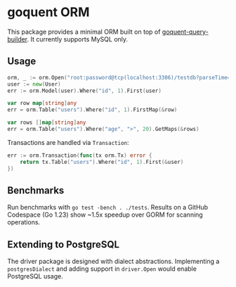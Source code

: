 # goquent ORM

This package provides a minimal ORM built on top of [goquent-query-builder](https://github.com/faciam-dev/goquent-query-builder).
It currently supports MySQL only.

## Usage
```go
orm, _ := orm.Open("root:password@tcp(localhost:3306)/testdb?parseTime=true")
user := new(User)
err := orm.Model(user).Where("id", 1).First(user)

var row map[string]any
err = orm.Table("users").Where("id", 1).FirstMap(&row)

var rows []map[string]any
err = orm.Table("users").Where("age", ">", 20).GetMaps(&rows)
```

Transactions are handled via `Transaction`:
```go
err := orm.Transaction(func(tx orm.Tx) error {
    return tx.Table("users").Where("id", 1).First(&user)
})
```

## Benchmarks
Run benchmarks with `go test -bench . ./tests`.
Results on a GitHub Codespace (Go 1.23) show ~1.5x speedup over GORM for scanning operations.

## Extending to PostgreSQL
The driver package is designed with dialect abstractions. Implementing a `postgresDialect` and adding support in `driver.Open` would enable PostgreSQL usage.
